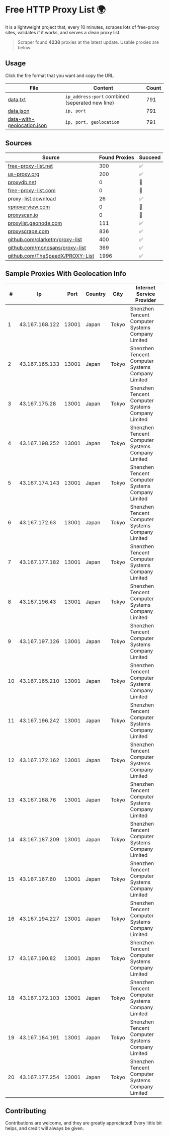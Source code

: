 
# Free HTTP Proxy List 🌍

It is a lightweight project that, every 10 minutes, scrapes lots of free-proxy sites, validates if it works, and serves a clean proxy list.


> Scraper found **4238** proxies at the latest update. Usable proxies are below.

## Usage

Click the file format that you want and copy the URL.


|File|Content|Count|
|----|-------|-----|
|[data.txt](https://raw.githubusercontent.com/themiralay/Proxy-List-World/master/data.txt)|`ip_address:port` combined (seperated new line)|791|
|[data.json](https://raw.githubusercontent.com/themiralay/Proxy-List-World/master/data.json)|`ip, port`|791|
|[data-with-geolocation.json](https://raw.githubusercontent.com/themiralay/Proxy-List-World/master/data-with-geolocation.json)|`ip, port, geolocation`|791|

## Sources

|Source|Found Proxies|Succeed|
|------|-------------|-------|
|[free-proxy-list.net](https://free-proxy-list.net)|300|✅|
|[us-proxy.org](https://www.us-proxy.org)|200|✅|
|[proxydb.net](http://proxydb.net)|0|🚫|
|[free-proxy-list.com](https://free-proxy-list.com/?page=&port=&type%5B%5D=http&type%5B%5D=https&up_time=0&search=Search)|0|🚫|
|[proxy-list.download](https://www.proxy-list.download/HTTP)|26|✅|
|[vpnoverview.com](https://vpnoverview.com/privacy/anonymous-browsing/free-proxy-servers)|0|🚫|
|[proxyscan.io](https://www.proxyscan.io)|0|🚫|
|[proxylist.geonode.com](https://proxylist.geonode.com/api/proxy-list?limit=300&page=1&sort_by=lastChecked&sort_type=desc&protocols=http,https)|111|✅|
|[proxyscrape.com](https://api.proxyscrape.com/v2/?request=displayproxies&protocol=http&timeout=10000&country=all&ssl=all&anonymity=all)|836|✅|
|[github.com/clarketm/proxy-list](https://raw.githubusercontent.com/clarketm/proxy-list/master/proxy-list-raw.txt)|400|✅|
|[github.com/monosans/proxy-list](https://raw.githubusercontent.com/monosans/proxy-list/main/proxies/http.txt)|369|✅|
|[github.com/TheSpeedX/PROXY-List](https://raw.githubusercontent.com/TheSpeedX/PROXY-List/master/http.txt)|1996|✅|


## Sample Proxies With Geolocation Info

|#|Ip|Port|Country|City|Internet Service Provider|
|-|--|----|-------|----|-------------------------|
|1|43.167.168.122|13001|Japan|Tokyo|Shenzhen Tencent Computer Systems Company Limited|
|2|43.167.165.133|13001|Japan|Tokyo|Shenzhen Tencent Computer Systems Company Limited|
|3|43.167.175.28|13001|Japan|Tokyo|Shenzhen Tencent Computer Systems Company Limited|
|4|43.167.198.252|13001|Japan|Tokyo|Shenzhen Tencent Computer Systems Company Limited|
|5|43.167.174.143|13001|Japan|Tokyo|Shenzhen Tencent Computer Systems Company Limited|
|6|43.167.172.63|13001|Japan|Tokyo|Shenzhen Tencent Computer Systems Company Limited|
|7|43.167.177.182|13001|Japan|Tokyo|Shenzhen Tencent Computer Systems Company Limited|
|8|43.167.196.43|13001|Japan|Tokyo|Shenzhen Tencent Computer Systems Company Limited|
|9|43.167.197.126|13001|Japan|Tokyo|Shenzhen Tencent Computer Systems Company Limited|
|10|43.167.165.210|13001|Japan|Tokyo|Shenzhen Tencent Computer Systems Company Limited|
|11|43.167.196.242|13001|Japan|Tokyo|Shenzhen Tencent Computer Systems Company Limited|
|12|43.167.172.162|13001|Japan|Tokyo|Shenzhen Tencent Computer Systems Company Limited|
|13|43.167.168.76|13001|Japan|Tokyo|Shenzhen Tencent Computer Systems Company Limited|
|14|43.167.187.209|13001|Japan|Tokyo|Shenzhen Tencent Computer Systems Company Limited|
|15|43.167.167.60|13001|Japan|Tokyo|Shenzhen Tencent Computer Systems Company Limited|
|16|43.167.194.227|13001|Japan|Tokyo|Shenzhen Tencent Computer Systems Company Limited|
|17|43.167.190.82|13001|Japan|Tokyo|Shenzhen Tencent Computer Systems Company Limited|
|18|43.167.172.103|13001|Japan|Tokyo|Shenzhen Tencent Computer Systems Company Limited|
|19|43.167.184.191|13001|Japan|Tokyo|Shenzhen Tencent Computer Systems Company Limited|
|20|43.167.177.254|13001|Japan|Tokyo|Shenzhen Tencent Computer Systems Company Limited|



## Contributing

Contributions are welcome, and they are greatly appreciated! Every
little bit helps, and credit will always be given.

